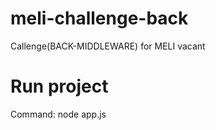 # meli-challenge-back

Callenge(BACK-MIDDLEWARE) for MELI vacant

# Run project

Command: node app.js
